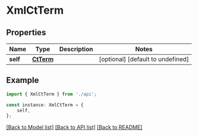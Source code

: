 # XmlCtTerm


## Properties

Name | Type | Description | Notes
------------ | ------------- | ------------- | -------------
**self** | [**CtTerm**](CtTerm.md) |  | [optional] [default to undefined]

## Example

```typescript
import { XmlCtTerm } from './api';

const instance: XmlCtTerm = {
    self,
};
```

[[Back to Model list]](../README.md#documentation-for-models) [[Back to API list]](../README.md#documentation-for-api-endpoints) [[Back to README]](../README.md)
